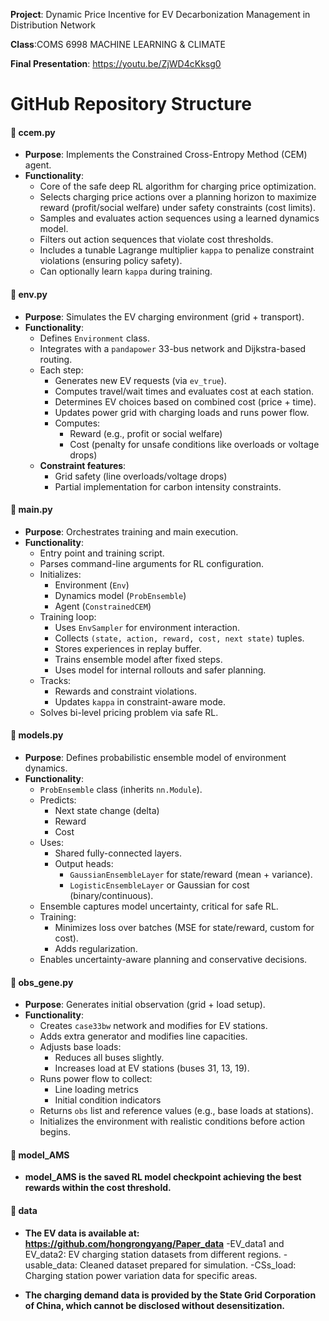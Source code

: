 **Project**: Dynamic Price Incentive for EV Decarbonization Management in Distribution Network 

**Class**:COMS 6998 MACHINE LEARNING & CLIMATE 

**Final Presentation**: https://youtu.be/ZjWD4cKksg0


# GitHub Repository Structure

#### 📌 ccem.py

- **Purpose**: Implements the Constrained Cross-Entropy Method (CEM) agent.
- **Functionality**:
  - Core of the safe deep RL algorithm for charging price optimization.
  - Selects charging price actions over a planning horizon to maximize reward (profit/social welfare) under safety constraints (cost limits).
  - Samples and evaluates action sequences using a learned dynamics model.
  - Filters out action sequences that violate cost thresholds.
  - Includes a tunable Lagrange multiplier `kappa` to penalize constraint violations (ensuring policy safety).
  - Can optionally learn `kappa` during training.


#### 📌 env.py

- **Purpose**: Simulates the EV charging environment (grid + transport).
- **Functionality**:
  - Defines `Environment` class.
  - Integrates with a `pandapower` 33-bus network and Dijkstra-based routing.
  - Each step:
    - Generates new EV requests (via `ev_true`).
    - Computes travel/wait times and evaluates cost at each station.
    - Determines EV choices based on combined cost (price + time).
    - Updates power grid with charging loads and runs power flow.
    - Computes:
      - Reward (e.g., profit or social welfare)
      - Cost (penalty for unsafe conditions like overloads or voltage drops)
  - **Constraint features**:
    - Grid safety (line overloads/voltage drops)
    - Partial implementation for carbon intensity constraints.

#### 📌 main.py

- **Purpose**: Orchestrates training and main execution.
- **Functionality**:
  - Entry point and training script.
  - Parses command-line arguments for RL configuration.
  - Initializes:
    - Environment (`Env`)
    - Dynamics model (`ProbEnsemble`)
    - Agent (`ConstrainedCEM`)
  - Training loop:
    - Uses `EnvSampler` for environment interaction.
    - Collects `(state, action, reward, cost, next state)` tuples.
    - Stores experiences in replay buffer.
    - Trains ensemble model after fixed steps.
    - Uses model for internal rollouts and safer planning.
  - Tracks:
    - Rewards and constraint violations.
    - Updates `kappa` in constraint-aware mode.
  - Solves bi-level pricing problem via safe RL.

#### 📌 models.py

- **Purpose**: Defines probabilistic ensemble model of environment dynamics.
- **Functionality**:
  - `ProbEnsemble` class (inherits `nn.Module`).
  - Predicts:
    - Next state change (delta)
    - Reward
    - Cost
  - Uses:
    - Shared fully-connected layers.
    - Output heads:
      - `GaussianEnsembleLayer` for state/reward (mean + variance).
      - `LogisticEnsembleLayer` or Gaussian for cost (binary/continuous).
  - Ensemble captures model uncertainty, critical for safe RL.
  - Training:
    - Minimizes loss over batches (MSE for state/reward, custom for cost).
    - Adds regularization.
  - Enables uncertainty-aware planning and conservative decisions.

#### 📌 obs_gene.py

- **Purpose**: Generates initial observation (grid + load setup).
- **Functionality**:
  - Creates `case33bw` network and modifies for EV stations.
  - Adds extra generator and modifies line capacities.
  - Adjusts base loads:
    - Reduces all buses slightly.
    - Increases load at EV stations (buses 31, 13, 19).
  - Runs power flow to collect:
    - Line loading metrics
    - Initial condition indicators
  - Returns `obs` list and reference values (e.g., base loads at stations).
  - Initializes the environment with realistic conditions before action begins.

#### 📌 model_AMS
- **model_AMS is the saved RL model checkpoint achieving the best rewards within the cost threshold.**
  
#### 📌 data
- **The EV data is available at: https://github.com/hongrongyang/Paper_data**
  -EV_data1 and EV_data2: EV charging station datasets from different regions.
  -usable_data: Cleaned dataset prepared for simulation.
  -CSs_load: Charging station power variation data for specific areas.

- **The charging demand data is provided by the State Grid Corporation of China, which cannot be disclosed without desensitization.**


